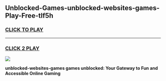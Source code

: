 
## Unblocked-Games-unblocked-websites-games-Play-Free-tlf5h
<h3>
<a href="https://premium76.site?title=unblocked-websites-games&ref=20M">CLICK TO PLAY</a></h3>
<hr>

<h3>
<a href="https://premium76.site?title=unblocked-websites-games&ref=20M">CLICK 2 PLAY</a>
  
</h3>

<a href="https://premium76.site?title=unblocked-websites-games&ref=19M"><img src="https://clearcache.store/games.png"></a>


**unblocked-websites-games games unblocked: Your Gateway to Fun and Accessible Online Gaming**
